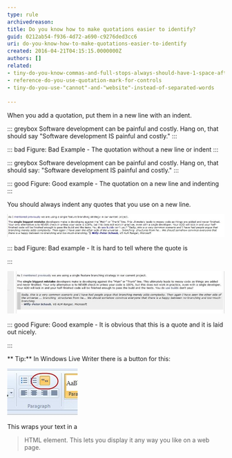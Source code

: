 ```yaml
---
type: rule
archivedreason: 
title: Do you know how to make quotations easier to identify?
guid: 0212ab54-f936-4d72-a690-c9276ded3cc6
uri: do-you-know-how-to-make-quotations-easier-to-identify
created: 2016-04-21T04:15:15.0000000Z
authors: []
related:
- tiny-do-you-know-commas-and-full-stops-always-should-have-1-space-after-them
- reference-do-you-use-quotation-mark-for-controls
- tiny-do-you-use-"cannot"-and-"website"-instead-of-separated-words

---
```


When you add a quotation, put them in a new line with an indent.

<!--endintro-->


::: greybox
Software development can be painful and costly. Hang on, that should say "Software development IS painful and costly."
:::



::: bad
Figure: Bad Example - The quotation without a new line or indent
:::





::: greybox
Software development can be painful and costly. Hang on, that should say:
  "Software development IS painful and costly."
:::



::: good
Figure: Good example - The quotation on a new line and indenting
:::


You should always indent any quotes that you use on a new line.


![](bad-example-adding-quotations.jpg)


::: bad
Figure: Bad example - It is hard to tell where the quote is

:::



![](good-example-adding-quotations.jpg)


::: good
Figure: Good example - It is obvious that this is a quote and it is laid out nicely.

:::


**
Tip:** In Windows Live Writer there is a button for this:


![Use the Quote button in Windows Live Writer](how-to-add-quote.jpg)


This wraps your text in a 

> HTML element. This lets you display it any way you like on a web page.
